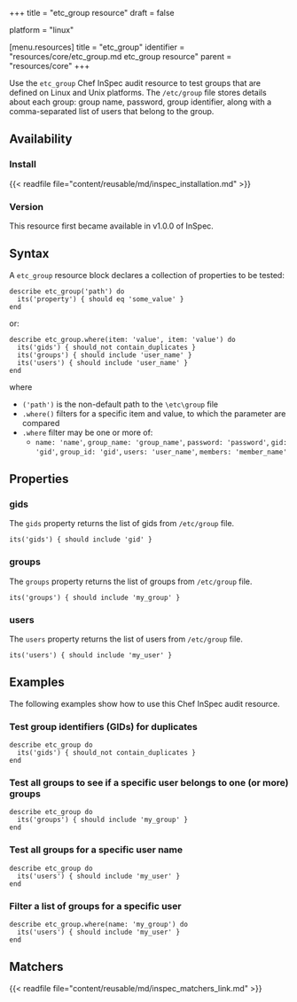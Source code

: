 +++
title = "etc_group resource"
draft = false

platform = "linux"

[menu.resources]
    title = "etc_group"
    identifier = "resources/core/etc_group.md etc_group resource"
    parent = "resources/core"
+++

Use the `etc_group` Chef InSpec audit resource to test groups that are defined on Linux and Unix platforms. The `/etc/group` file stores details about each group: group name, password, group identifier, along with a comma-separated list of users that belong to the group.

## Availability

### Install

{{< readfile file="content/reusable/md/inspec_installation.md" >}}

### Version

This resource first became available in v1.0.0 of InSpec.

## Syntax

A `etc_group` resource block declares a collection of properties to be tested:

    describe etc_group('path') do
      its('property') { should eq 'some_value' }
    end

or:

    describe etc_group.where(item: 'value', item: 'value') do
      its('gids') { should_not contain_duplicates }
      its('groups') { should include 'user_name' }
      its('users') { should include 'user_name' }
    end

where

- `('path')` is the non-default path to the `\etc\group` file
- `.where()` filters for a specific item and value, to which the parameter are compared
- `.where` filter may be one or more of:
  - `name: 'name'`, `group_name: 'group_name'`, `password: 'password'`, `gid: 'gid'`, `group_id: 'gid'`, `users: 'user_name'`, `members: 'member_name'`

## Properties

### gids

The `gids` property returns the list of gids from `/etc/group` file.

    its('gids') { should include 'gid' }

### groups

The `groups` property returns the list of groups from `/etc/group` file.

    its('groups') { should include 'my_group' }

### users

The `users` property returns the list of users from `/etc/group` file.

    its('users') { should include 'my_user' }

## Examples

The following examples show how to use this Chef InSpec audit resource.

### Test group identifiers (GIDs) for duplicates

    describe etc_group do
      its('gids') { should_not contain_duplicates }
    end

### Test all groups to see if a specific user belongs to one (or more) groups

    describe etc_group do
      its('groups') { should include 'my_group' }
    end

### Test all groups for a specific user name

    describe etc_group do
      its('users') { should include 'my_user' }
    end

### Filter a list of groups for a specific user

    describe etc_group.where(name: 'my_group') do
      its('users') { should include 'my_user' }
    end

## Matchers

{{< readfile file="content/reusable/md/inspec_matchers_link.md" >}}
